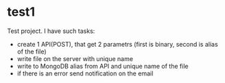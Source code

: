 # test1
Test project. I have such tasks:
 - create 1 API(POST), that get 2 parametrs (first is binary, second is alias of the file)
 - write file on the server with unique name
 - write to MongoDB alias from API and unique name of the file
 - if there is an error send notification on the email